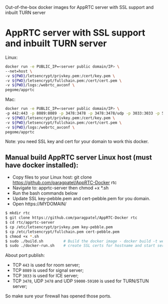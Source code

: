 Out-of-the-box docker images for AppRTC server with SSL support and inbuilt TURN server 

# AppRTC server with SSL support and inbuilt TURN server  

Linux:
``` bash
docker run -e PUBLIC_IP=<server public domain/IP> \
--net=host \
-v ${PWD}/letsencrypt/privkey.pem:/cert/key.pem \
-v ${PWD}/letsencrypt/fullchain.pem:/cert/cert.pem \
-v ${PWD}/logs:/webrtc_avconf \
pegome/apprtc
```

Mac:
``` bash
docker run -e PUBLIC_IP=<server public domain/IP> \
-p 442:443 -p 8089:8089 -p 3478:3478 -p 3478:3478/udp -p 3033:3033 -p 59000-59100:59000-59100/udp \
-v ${PWD}/letsencrypt/privkey.pem:/cert/key.pem \
-v ${PWD}/letsencrypt/fullchain.pem:/cert/cert.pem \
-v ${PWD}/logs:/webrtc_avconf \
pegome/apprtc
```
Note: you need SSL key and cert for your domain to work this docker.


## Manual build AppRTC server Linux host (must have docker installed):
+ Copy files to your Linux host: git clone https://github.com/paragpatel/AppRTC-Docker rtc
+ Navigate to: apprtc-server then chmod +x *.sh
+ Run the bash commands below
+ Update SSL key-pebble.pem and cert-pebble.pem for you domain.
+ Open https://MYDOMAIN/

``` bash
$ mkdir rtc
$ git clone https://github.com/paragpatel/AppRTC-Docker rtc
$ cd rtc/apprtc-server
$ cp /etc/letsencrypt/privkey.pem key-pebble.pem
$ cp /etc/letsencrypt/fullchain.pem cert-pebble.pem
$ chmod +x *.sh
$ sudo ./build.sh         # Build the docker image - docker build -t webrtc . (takes 5mins to build)
$ sudo ./docker-run.sh    # create SSL certs for hostname and start servers
```

About port publish:

+ TCP `443` is used for room server;
+ TCP `8089` is used for signal server;
+ TCP `3033` is used for ICE server;
+ TCP `3478`, UDP `3478` and UDP `59000-59100` is used for TURN/STUN server;

So make sure your firewall has opened those ports.
